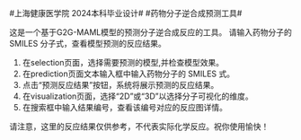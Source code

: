 #上海健康医学院 2024本科毕业设计#
#药物分子逆合成预测工具#

这是一个基于G2G-MAML模型的预测分子逆合成反应的工具。
请输入药物分子的 SMILES 分子式，查看模型预测的反应结果。

1. 在selection页面，选择需要预测的模型,并检查模型效果。
2. 在prediction页面文本输入框中输入药物分子的 SMILES 式。
3. 点击“预测反应结果”按钮，系统将展示预测的反应结果。
4. 在visualization页面，选择“2D”或“3D”以选择分子可视化的维度。
5. 在搜索框中输入结果编号，查看该编号对应的反应图详情。

请注意，这里的反应结果仅供参考，不代表实际化学反应。祝你使用愉快！
